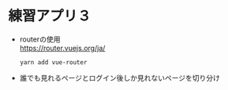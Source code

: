 # 練習アプリ３
- routerの使用  
  https://router.vuejs.org/ja/
    ```
    yarn add vue-router
    ```
- 誰でも見れるページとログイン後しか見れないページを切り分け